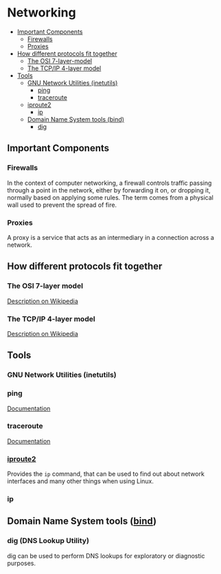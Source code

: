 # Networking

 - [Important Components](#important-components)
   - [Firewalls](#firewalls)
   - [Proxies](#proxies)
 - [How different protocols fit together](#how-different-protocols-fit-together)
   - [The OSI 7-layer-model](#the-osi-7-layer-model)
   - [The TCP/IP 4-layer model](#the-tcpip-4-layer-model)
 - [Tools](#tools)
   - [GNU Network Utilities (inetutils)](#gnu-network-utilities-inetutils)
     - [ping](#ping)
     - [traceroute](#traceroute)
   - [iproute2](#iproute2)
     - [ip](#ip)
   - [Domain Name System tools (bind)](#domain-name-system-tools-bind)
     - [dig](#dig-dns-lookup-utility)

## Important Components

### Firewalls

In the context of computer networking, a firewall controls traffic
passing through a point in the network, either by forwarding it on, or
dropping it, normally based on applying some rules. The term comes
from a physical wall used to prevent the spread of fire.

### Proxies

A proxy is a service that acts as an intermediary in a connection
across a network.

## How different protocols fit together

### The OSI 7-layer model

[Description on Wikipedia](https://en.wikipedia.org/wiki/OSI_model#Description_of_OSI_layers)

### The TCP/IP 4-layer model

[Description on Wikipedia](https://en.wikipedia.org/wiki/TCP/IP_model#Abstraction_layers)

## Tools

### GNU Network Utilities (inetutils)

### ping

[Documentation](https://www.gnu.org/software/inetutils/manual/inetutils.html#ping-invocation)

### traceroute

[Documentation](https://www.gnu.org/software/inetutils/manual/inetutils.html#traceroute-invocation)

### [iproute2](https://web.archive.org/web/20170704194650/https://wiki.linuxfoundation.org/networking/iproute2)

Provides the `ip` command, that can be used to find out about network
interfaces and many other things when using Linux.

### ip

## Domain Name System tools ([bind](https://www.isc.org/downloads/bind/))

### dig (DNS Lookup Utility)

dig can be used to perform DNS lookups for exploratory or diagnostic
purposes.
